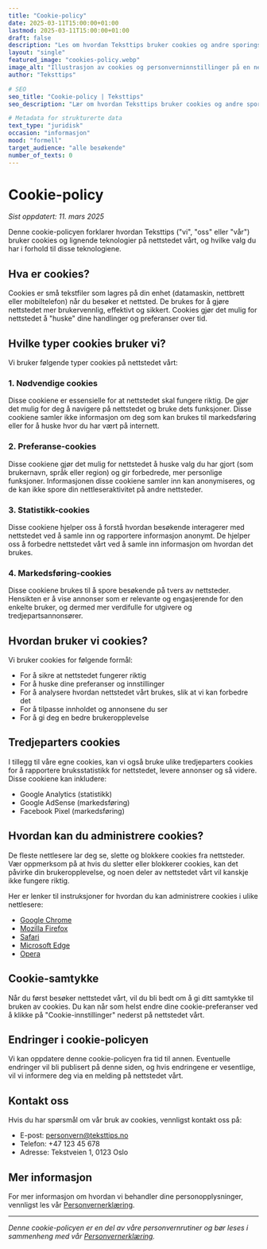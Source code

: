 ```yaml
---
title: "Cookie-policy"
date: 2025-03-11T15:00:00+01:00
lastmod: 2025-03-11T15:00:00+01:00
draft: false
description: "Les om hvordan Teksttips bruker cookies og andre sporingsteknologier på nettstedet vårt, og hvordan du kan administrere dine preferanser."
layout: "single"
featured_image: "cookies-policy.webp"
image_alt: "Illustrasjon av cookies og personverninnstillinger på en nettside"
author: "Teksttips"

# SEO
seo_title: "Cookie-policy | Teksttips"
seo_description: "Lær om hvordan Teksttips bruker cookies og andre sporingsteknologier på nettstedet vårt, hvilke typer cookies vi bruker, og hvordan du kan administrere dine cookie-preferanser."

# Metadata for strukturerte data
text_type: "juridisk"
occasion: "informasjon"
mood: "formell"
target_audience: "alle besøkende"
number_of_texts: 0
---
```


# Cookie-policy

*Sist oppdatert: 11. mars 2025*

Denne cookie-policyen forklarer hvordan Teksttips ("vi", "oss" eller "vår") bruker cookies og lignende teknologier på nettstedet vårt, og hvilke valg du har i forhold til disse teknologiene.

## Hva er cookies?

Cookies er små tekstfiler som lagres på din enhet (datamaskin, nettbrett eller mobiltelefon) når du besøker et nettsted. De brukes for å gjøre nettstedet mer brukervennlig, effektivt og sikkert. Cookies gjør det mulig for nettstedet å "huske" dine handlinger og preferanser over tid.

## Hvilke typer cookies bruker vi?

Vi bruker følgende typer cookies på nettstedet vårt:

### 1. Nødvendige cookies
Disse cookiene er essensielle for at nettstedet skal fungere riktig. De gjør det mulig for deg å navigere på nettstedet og bruke dets funksjoner. Disse cookiene samler ikke informasjon om deg som kan brukes til markedsføring eller for å huske hvor du har vært på internett.

### 2. Preferanse-cookies
Disse cookiene gjør det mulig for nettstedet å huske valg du har gjort (som brukernavn, språk eller region) og gir forbedrede, mer personlige funksjoner. Informasjonen disse cookiene samler inn kan anonymiseres, og de kan ikke spore din nettleseraktivitet på andre nettsteder.

### 3. Statistikk-cookies
Disse cookiene hjelper oss å forstå hvordan besøkende interagerer med nettstedet ved å samle inn og rapportere informasjon anonymt. De hjelper oss å forbedre nettstedet vårt ved å samle inn informasjon om hvordan det brukes.

### 4. Markedsføring-cookies
Disse cookiene brukes til å spore besøkende på tvers av nettsteder. Hensikten er å vise annonser som er relevante og engasjerende for den enkelte bruker, og dermed mer verdifulle for utgivere og tredjepartsannonsører.

## Hvordan bruker vi cookies?

Vi bruker cookies for følgende formål:

- For å sikre at nettstedet fungerer riktig
- For å huske dine preferanser og innstillinger
- For å analysere hvordan nettstedet vårt brukes, slik at vi kan forbedre det
- For å tilpasse innholdet og annonsene du ser
- For å gi deg en bedre brukeropplevelse

## Tredjeparters cookies

I tillegg til våre egne cookies, kan vi også bruke ulike tredjeparters cookies for å rapportere bruksstatistikk for nettstedet, levere annonser og så videre. Disse cookiene kan inkludere:

- Google Analytics (statistikk)
- Google AdSense (markedsføring)
- Facebook Pixel (markedsføring)

## Hvordan kan du administrere cookies?

De fleste nettlesere lar deg se, slette og blokkere cookies fra nettsteder. Vær oppmerksom på at hvis du sletter eller blokkerer cookies, kan det påvirke din brukeropplevelse, og noen deler av nettstedet vårt vil kanskje ikke fungere riktig.

Her er lenker til instruksjoner for hvordan du kan administrere cookies i ulike nettlesere:

- [Google Chrome](https://support.google.com/chrome/answer/95647)
- [Mozilla Firefox](https://support.mozilla.org/en-US/kb/enable-and-disable-cookies-website-preferences)
- [Safari](https://support.apple.com/guide/safari/manage-cookies-and-website-data-sfri11471/mac)
- [Microsoft Edge](https://support.microsoft.com/en-us/microsoft-edge/delete-cookies-in-microsoft-edge-63947406-40ac-c3b8-57b9-2a946a29ae09)
- [Opera](https://help.opera.com/en/latest/web-preferences/#cookies)

## Cookie-samtykke

Når du først besøker nettstedet vårt, vil du bli bedt om å gi ditt samtykke til bruken av cookies. Du kan når som helst endre dine cookie-preferanser ved å klikke på "Cookie-innstillinger" nederst på nettstedet vårt.

## Endringer i cookie-policyen

Vi kan oppdatere denne cookie-policyen fra tid til annen. Eventuelle endringer vil bli publisert på denne siden, og hvis endringene er vesentlige, vil vi informere deg via en melding på nettstedet vårt.

## Kontakt oss

Hvis du har spørsmål om vår bruk av cookies, vennligst kontakt oss på:

- E-post: [personvern@teksttips.no](mailto:personvern@teksttips.no)
- Telefon: +47 123 45 678
- Adresse: Tekstveien 1, 0123 Oslo

## Mer informasjon

For mer informasjon om hvordan vi behandler dine personopplysninger, vennligst les vår [Personvernerklæring](/om-oss/personvern/).

---

*Denne cookie-policyen er en del av våre personvernrutiner og bør leses i sammenheng med vår [Personvernerklæring](/om-oss/personvern/).* 